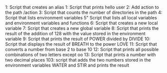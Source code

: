 1: Script that creates an alias
1: Script that prints hello user
2: Add action to the path /action
3: Script that counts the number of directories in the path
4: Script that lists environment variables
5" Script that lists all local variables and environment variables and functions
6: Script that creates a new local variable
7: Script that creates a new global variable
8: Script that prints the result of the addition of 128 with the value stored in the environment variable
9: Script that prints the result of POWER divided by DIVIDE
10: Script that displays the result of BREATH to the power LOVE
11: Script that converts a number from base 2 to base 10
12: Script that prints all possible combinations of two letters except oo
13: Script that prints a number with two decimal places
103: script that adds the two numbers stored in the environment variables WATER and STIR and prints the result
